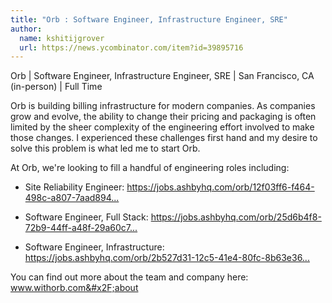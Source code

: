 ```yaml
---
title: "Orb : Software Engineer, Infrastructure Engineer, SRE"
author:
  name: kshitijgrover
  url: https://news.ycombinator.com/item?id=39895716
---
```

Orb | Software Engineer, Infrastructure Engineer, SRE | San Francisco, CA (in-person) | Full Time

Orb is building billing infrastructure for modern companies. As companies grow and evolve, the ability to change their pricing and packaging is often limited by the sheer complexity of the engineering effort involved to make those changes. I experienced these challenges first hand and my desire to solve this problem is what led me to start Orb.

At Orb, we&#x27;re looking to fill a handful of engineering roles including:

- Site Reliability Engineer: <a href="https:&#x2F;&#x2F;jobs.ashbyhq.com&#x2F;orb&#x2F;12f03ff6-f464-498c-a807-7aad8942fce3">https:&#x2F;&#x2F;jobs.ashbyhq.com&#x2F;orb&#x2F;12f03ff6-f464-498c-a807-7aad894...</a>

- Software Engineer, Full Stack: <a href="https:&#x2F;&#x2F;jobs.ashbyhq.com&#x2F;orb&#x2F;25d6b4f8-72b9-44ff-a48f-29a60c724cad">https:&#x2F;&#x2F;jobs.ashbyhq.com&#x2F;orb&#x2F;25d6b4f8-72b9-44ff-a48f-29a60c7...</a>

- Software Engineer, Infrastructure: <a href="https:&#x2F;&#x2F;jobs.ashbyhq.com&#x2F;orb&#x2F;2b527d31-12c5-41e4-80fc-8b63e36143f7">https:&#x2F;&#x2F;jobs.ashbyhq.com&#x2F;orb&#x2F;2b527d31-12c5-41e4-80fc-8b63e36...</a>

You can find out more about the team and company here: www.withorb.com&#x2F;about
